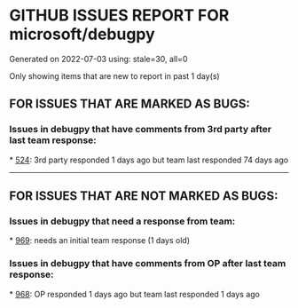 
# GITHUB ISSUES REPORT FOR microsoft/debugpy


Generated on 2022-07-03 using: stale=30, all=0


Only showing items that are new to report in past 1 day(s)


## FOR ISSUES THAT ARE MARKED AS BUGS:


### Issues in debugpy that have comments from 3rd party after last team response:


\* [524](https://github.com/microsoft/debugpy/issues/524 "Debugging on a remote machine doesn't work"): 3rd party responded 1 days ago but team last responded 74 days ago

---

## FOR ISSUES THAT ARE NOT MARKED AS BUGS:


### Issues in debugpy that need a response from team:


\* [969](https://github.com/microsoft/debugpy/issues/969 "Non-UTF-8 code - Traceback not pointing to line with error"): needs an initial team response (1 days old)

### Issues in debugpy that have comments from OP after last team response:


\* [968](https://github.com/microsoft/debugpy/issues/968 "Difficulty debugging Rust's tokio spawned-thread"): OP responded 1 days ago but team last responded 1 days ago
